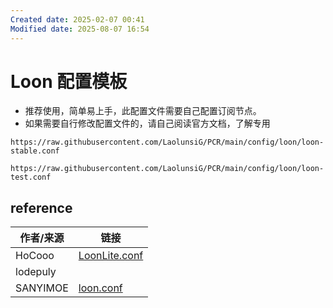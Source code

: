 ```yaml
---
Created date: 2025-02-07 00:41
Modified date: 2025-08-07 16:54
---
```

# Loon 配置模板

- 推荐使用，简单易上手，此配置文件需要自己配置订阅节点。
- 如果需要自行修改配置文件的，请自己阅读官方文档，了解专用

```
https://raw.githubusercontent.com/LaolunsiG/PCR/main/config/loon/loon-stable.conf
```

```
https://raw.githubusercontent.com/LaolunsiG/PCR/main/config/loon/loon-test.conf
```

## reference

| 作者/来源    | 链接                                                                                  |
| -------- | ----------------------------------------------------------------------------------- |
| HoCooo   | [LoonLite.conf](https://github.com/HoCooo/Loon/blob/main/LoonLite.conf)             |
| lodepuly |                                                                                     |
| SANYIMOE | [loon.conf](https://github.com/SANYIMOE/Quan_Shado_Conf/blob/master/conf/loon.conf) |
